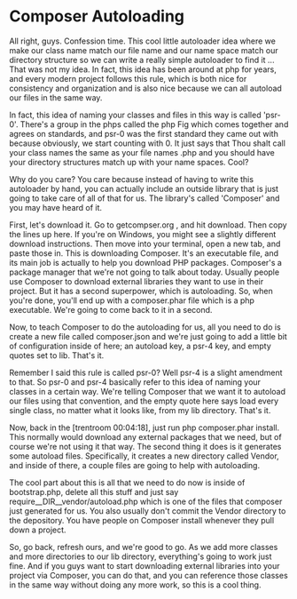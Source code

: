 # Composer Autoloading

All right, guys. Confession time. This cool little autoloader idea where we make our class name match our file name and our name space match our directory structure so we can write a really simple autoloader to find it ... That was not my idea. In fact, this idea has been around at php for years, and every modern project follows this rule, which is both nice for consistency and organization and is also nice because we can all autoload our files in the same way.

In fact, this idea of naming your classes and files in this way is called 'psr-0'. There's a group in the phps called the php Fig which comes together and agrees on standards, and psr-0 was the first standard they came out with because obviously, we start counting with 0. It just says that Thou shalt call your class names the same as your file names .php and you should have your directory structures match up with your name spaces. Cool?

Why do you care? You care because instead of having to write this autoloader by hand, you can actually include an outside library that is just going to take care of all of that for us. The library's called 'Composer' and you may have heard of it.

First, let's download it. Go to getcompser.org , and hit download. Then copy the lines up here. If you're on Windows, you might see a slightly different download instructions. Then move into your terminal, open a new tab, and paste those in. This is downloading Composer. It's an executable file, and its main job is actually to help you download PHP packages. Composer's a package manager that we're not going to talk about today. Usually people use Composer to download external libraries they want to use in their project. But it has a second superpower, which is autoloading. So, when you're done, you'll end up with a composer.phar file which is a php executable. We're going to come back to it in a second.

Now, to teach Composer to do the autoloading for us, all you need to do is create a new file called composer.json and we're just going to add a little bit of configuration inside of here; an autoload key, a psr-4 key, and empty quotes set to lib. That's it.

Remember I said this rule is called psr-0? Well psr-4 is a slight amendment to that. So psr-0 and psr-4 basically refer to this idea of naming your classes in a certain way. We're telling Composer that we want it to autoload our files using that convention, and the empty quote here says load every single class, no matter what it looks like, from my lib directory. That's it.

Now, back in the [trentroom 00:04:18], just run php composer.phar install. This normally would download any external packages that we need, but of course we're not using it that way. The second thing it does is it generates some autoload files. Specifically, it creates a new directory called Vendor, and inside of there, a couple files are going to help with autoloading.

The cool part about this is all that we need to do now is inside of bootstrap.php, delete all this stuff and just say require__DIR__vendor/autoload.php which is one of the files that composer just generated for us. You also usually don't commit the Vendor directory to the depository. You have people on Composer install whenever they pull down a project.

So, go back, refresh ours, and we're good to go. As we add more classes and more directories to our lib directory, everything's going to work just fine. And if you guys want to start downloading external libraries into your project via Composer, you can do that, and you can reference those classes in the same way without doing any more work, so this is a cool thing.

